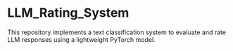 # LLM_Rating_System
This repository implements a text classification system to evaluate and rate LLM responses using a lightweight PyTorch model.
